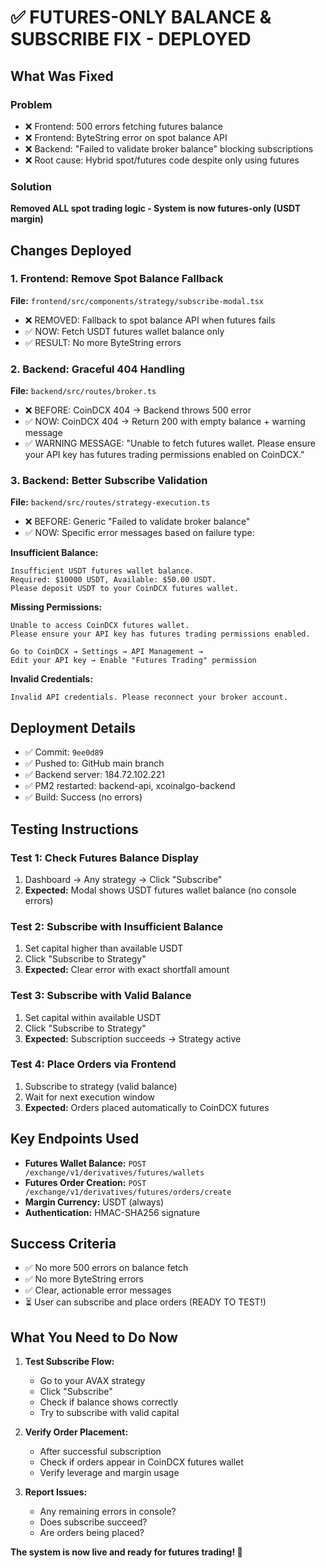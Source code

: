 # ✅ FUTURES-ONLY BALANCE & SUBSCRIBE FIX - DEPLOYED

## What Was Fixed

### Problem
- ❌ Frontend: 500 errors fetching futures balance
- ❌ Frontend: ByteString error on spot balance API
- ❌ Backend: "Failed to validate broker balance" blocking subscriptions
- ❌ Root cause: Hybrid spot/futures code despite only using futures

### Solution
**Removed ALL spot trading logic - System is now futures-only (USDT margin)**

## Changes Deployed

### 1. Frontend: Remove Spot Balance Fallback
**File:** `frontend/src/components/strategy/subscribe-modal.tsx`

- ❌ REMOVED: Fallback to spot balance API when futures fails
- ✅ NOW: Fetch USDT futures wallet balance only
- ✅ RESULT: No more ByteString errors

### 2. Backend: Graceful 404 Handling
**File:** `backend/src/routes/broker.ts`

- ❌ BEFORE: CoinDCX 404 → Backend throws 500 error
- ✅ NOW: CoinDCX 404 → Return 200 with empty balance + warning message
- ✅ WARNING MESSAGE: "Unable to fetch futures wallet. Please ensure your API key has futures trading permissions enabled on CoinDCX."

### 3. Backend: Better Subscribe Validation
**File:** `backend/src/routes/strategy-execution.ts`

- ❌ BEFORE: Generic "Failed to validate broker balance"
- ✅ NOW: Specific error messages based on failure type:

**Insufficient Balance:**
```
Insufficient USDT futures wallet balance.
Required: $10000 USDT, Available: $50.00 USDT.
Please deposit USDT to your CoinDCX futures wallet.
```

**Missing Permissions:**
```
Unable to access CoinDCX futures wallet.
Please ensure your API key has futures trading permissions enabled.

Go to CoinDCX → Settings → API Management →
Edit your API key → Enable "Futures Trading" permission
```

**Invalid Credentials:**
```
Invalid API credentials. Please reconnect your broker account.
```

## Deployment Details

- ✅ Commit: `9ee0d89`
- ✅ Pushed to: GitHub main branch
- ✅ Backend server: 184.72.102.221
- ✅ PM2 restarted: backend-api, xcoinalgo-backend
- ✅ Build: Success (no errors)

## Testing Instructions

### Test 1: Check Futures Balance Display
1. Dashboard → Any strategy → Click "Subscribe"
2. **Expected:** Modal shows USDT futures wallet balance (no console errors)

### Test 2: Subscribe with Insufficient Balance
1. Set capital higher than available USDT
2. Click "Subscribe to Strategy"
3. **Expected:** Clear error with exact shortfall amount

### Test 3: Subscribe with Valid Balance
1. Set capital within available USDT
2. Click "Subscribe to Strategy"
3. **Expected:** Subscription succeeds → Strategy active

### Test 4: Place Orders via Frontend
1. Subscribe to strategy (valid balance)
2. Wait for next execution window
3. **Expected:** Orders placed automatically to CoinDCX futures

## Key Endpoints Used

- **Futures Wallet Balance:** `POST /exchange/v1/derivatives/futures/wallets`
- **Futures Order Creation:** `POST /exchange/v1/derivatives/futures/orders/create`
- **Margin Currency:** USDT (always)
- **Authentication:** HMAC-SHA256 signature

## Success Criteria

- ✅ No more 500 errors on balance fetch
- ✅ No more ByteString errors
- ✅ Clear, actionable error messages
- ⏳ User can subscribe and place orders (READY TO TEST!)

## What You Need to Do Now

1. **Test Subscribe Flow:**
   - Go to your AVAX strategy
   - Click "Subscribe"
   - Check if balance shows correctly
   - Try to subscribe with valid capital

2. **Verify Order Placement:**
   - After successful subscription
   - Check if orders appear in CoinDCX futures wallet
   - Verify leverage and margin usage

3. **Report Issues:**
   - Any remaining errors in console?
   - Does subscribe succeed?
   - Are orders being placed?

**The system is now live and ready for futures trading! 🚀**

